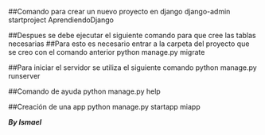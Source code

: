##Comando para crear un nuevo proyecto en django
django-admin startproject AprendiendoDjango

##Despues se debe ejecutar el siguiente comando para que cree las tablas necesarias
##Para esto es necesario entrar a la carpeta del proyecto que se creo con el comando anterior
python manage.py migrate

##Para iniciar el servidor se utiliza el siguiente comando
python manage.py runserver

##Comando de ayuda
python manage.py help

##Creación de una app
python manage.py startapp miapp

***By Ismael***